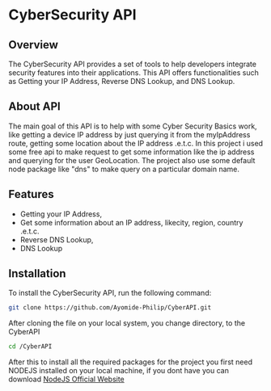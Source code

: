 # CyberSecurity API

## Overview

The CyberSecurity API provides a set of tools to help developers integrate security features into their applications. This API offers functionalities such as Getting your IP Address, Reverse DNS Lookup, and DNS Lookup.

## About API

The main goal of this API is to help with some Cyber Security Basics work, like getting a device IP address by just querying it from the myIpAddress route, getting some location about the IP address .e.t.c. In this project i used some free api to make request to get some information like the ip address and querying for the user GeoLocation.
The project also use some default node package like "dns" to make query on a particular domain name.

## Features

- Getting your IP Address,
- Get some information about an IP address, likecity, region, country .e.t.c.
- Reverse DNS Lookup,
- DNS Lookup

## Installation

To install the CyberSecurity API, run the following command:

```bash
git clone https://github.com/Ayomide-Philip/CyberAPI.git
```

After cloning the file on your local system, you change directory, to the CyberAPI

```bash
cd /CyberAPI
```

After this to install all the required packages for the project you first need NODEJS installed on your local machine, if you dont have you can download  [NodeJS Official Website](https://nodejs.org)